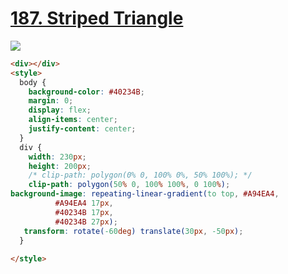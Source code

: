 # [187. Striped Triangle](https://cssbattle.dev/play/187)

![](https://cssbattle.dev/targets/187.png)

```HTML
<div></div>
<style>
  body {
    background-color: #40234B;
    margin: 0;
    display: flex;
    align-items: center;
    justify-content: center;
  }
  div {
    width: 230px;
    height: 200px;
    /* clip-path: polygon(0% 0, 100% 0%, 50% 100%); */
    clip-path: polygon(50% 0, 100% 100%, 0 100%);
background-image: repeating-linear-gradient(to top, #A94EA4, 
          #A94EA4 17px, 
          #40234B 17px, 
          #40234B 27px);
   transform: rotate(-60deg) translate(30px, -50px);
  }
 
</style>
```
